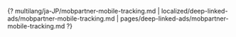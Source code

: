 {? multilang/ja-JP/mobpartner-mobile-tracking.md | localized/deep-linked-ads/mobpartner-mobile-tracking.md | pages/deep-linked-ads/mobpartner-mobile-tracking.md ?}
